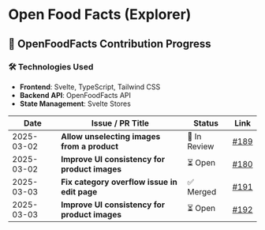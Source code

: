 # Open Food Facts (Explorer)

## 📌 OpenFoodFacts Contribution Progress  

### 🛠 Technologies Used  
- **Frontend**: Svelte, TypeScript, Tailwind CSS  
- **Backend API**: OpenFoodFacts API  
- **State Management**: Svelte Stores  

| Date       | Issue / PR Title                              | Status       | Link                                             |
|------------|---------------------------------------------|--------------|--------------------------------------------------|
| 2025-03-02 | **Allow unselecting images from a product** | 🔄 In Review     | [#189](https://github.com/openfoodfacts/openfoodfacts-explorer/pull/189) |
| 2025-03-02 | **Improve UI consistency for product images** | ⏳ Open | [#180](https://github.com/openfoodfacts/openfoodfacts-explorer/issues/180) |
| 2025-03-03 | **Fix category overflow issue in edit page** | ✅ Merged      | [#191](https://github.com/openfoodfacts/openfoodfacts-explorer/pull/191) |
| 2025-03-03 | **Improve UI consistency for product images** | ⏳ Open | [#192](https://github.com/openfoodfacts/openfoodfacts-explorer/issues/192) |


